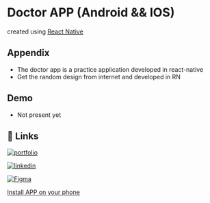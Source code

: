 
# Doctor APP (Android && IOS)
created using [React Native](https://reactnative.dev/)


## Appendix

- The doctor app is a practice application developed in react-native
- Get the random design from internet and developed in RN


## Demo
- Not present yet

## 🔗 Links

[![portfolio](https://img.shields.io/badge/my_portfolio-000?style=for-the-badge&logo=ko-fi&logoColor=white)](https://shubh435.github.io/)

[![linkedin](https://img.shields.io/badge/linkedin-0A66C2?style=for-the-badge&logo=linkedin&logoColor=white)](https://www.linkedin.com/in/shubham-sarode-09456a214/)

[![Figma](./src/assets/images/figma.jpg/width=100&&height=100)](https://www.figma.com/file/i3dcOI6RDLRLAKSseVuaTo/Doctor-Booking-Mobile-App-(Community)-(Copy)-(Copy)?node-id=1910%3A7898&mode=dev)


[Install APP on your phone](https://drive.google.com/drive/folders/1XcXQ_GUbzN3lzEghGUXZ86m-wnadaOS6?usp=drive_link)
